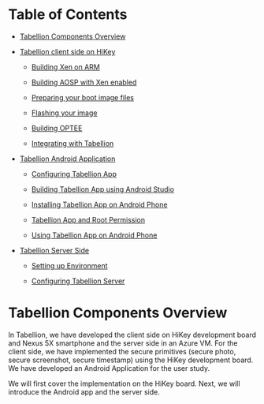 # Table of Contents

- [Tabellion Components Overview](tabellion_components_overview.md#tabellion-components-overview)

- [Tabellion client side on HiKey](tabellion_client_side_on_hikey.md#tabellion-client-side-on-hikey)

    - [Building Xen on ARM](tabellion_client_side_on_hikey.md#building-xen-on-arm)

    - [Building AOSP with Xen enabled](tabellion_client_side_on_hikey.md#building-aosp-with-xen-enabled)

    - [Preparing your boot image files](tabellion_client_side_on_hikey.md#preparing-your-boot-image-files)

    - [Flashing your image](tabellion_client_side_on_hikey.md#flashing-your-image)

    - [Building OPTEE](tabellion_client_side_on_hikey.md#building-optee)

    - [Integrating with Tabellion](tabellion_client_side_on_hikey.md#integrating-with-tabellion)
    
- [Tabellion Android Application](tabellion_android_application.md#tabellion-android-application)

    - [Configuring Tabellion App](tabellion_android_application.md#configuring-tabellion-app)

    - [Building Tabellion App using Android Studio](tabellion_android_application.md#building-tabellion-app-using-android-studio)

    - [Installing Tabellion App on Android Phone](tabellion_android_application.md#installing-tabellion-app-on-android-phone)

    - [Tabellion App and Root Permission](tabellion_android_application.md#tabellion-app-and-root-permission)

    - [Using Tabellion App on Android Phone](tabellion_android_application.md#using-tabellion-app-on-android-phone)

- [Tabellion Server Side](Info/tabllion_server_side.md#tabellion_server_side)

    - [Setting up Environment](Info/tabllion_server_side.md#setting-up-environment)

    - [Configuring Tabellion Server](Info/tabllion_server_side.md#configuring-tabellion-server)

# Tabellion Components Overview

In Tabellion, we have developed the client side on HiKey development board and Nexus 5X smartphone and the server side in an Azure VM.
For the client side, we have implemented the secure primitives (secure photo, secure screenshot, secure timestamp) using the HiKey development board.
We have developed an Android Application for the user study.

We will first cover the implementation on the HiKey board.
Next, we will introduce the Android app and the server side.